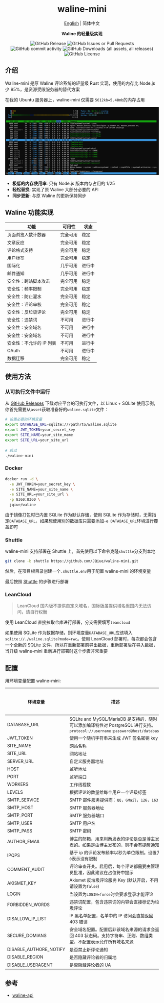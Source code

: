 <div align="center">
 <p><h1>waline-mini</h1></p>
   <p><a href="./README.md">English</a> | 简体中文</p>
  <p><strong>Waline 的轻量级实现</strong></p>
  <p>

![GitHub Release](https://img.shields.io/github/v/release/JQiue/waline-mini)
![GitHub Issues or Pull Requests](https://img.shields.io/github/issues/JQiue/waline-mini)
![GitHub commit activity](https://img.shields.io/github/commit-activity/t/JQiue/waline-mini)
![GitHub Downloads (all assets, all releases)](https://img.shields.io/github/downloads/JQiue/waline-mini/total)
![GitHub License](https://img.shields.io/github/license/JQiue/waline-mini)
  </p>
</div>

## 介绍

Waline-mini 是原 Waline 评论系统的轻量级 Rust 实现，使用的内存比 Node.js 少 95%，是资源受限服务器的替代方案

在我的 Ubuntu 服务器上，waline-mini 仅需要 `5612kb=5.48mb`的内存占用

![mem](./assets/image.png)

+ **极低的内存使用率**: 只有 Node.js 版本内存占用的 1/25
+ **轻松替换**: 实现了原 Waline 大部分必要的 API
+ **同步更新**: 与原 Waline 的更新保持同步

## Waline 功能实现

| 功能                     | 可用性   | 状态   |
| ------------------------ | -------- | ------ |
| 页面浏览人数计数器       | 完全可用 | 稳定   |
| 文章反应                 | 完全可用 | 稳定   |
| 评论格式支持             | 完全可用 | 稳定   |
| 用户标签                 | 完全可用 | 稳定   |
| 国际化                   | 几乎可用 | 进行中 |
| 邮件通知                 | 几乎可用 | 进行中 |
| 安全性：跨站脚本攻击     | 完全可用 | 稳定   |
| 安全性：频率限制         | 完全可用 | 稳定   |
| 安全性：防止灌水         | 完全可用 | 稳定   |
| 安全性：评论审核         | 完全可用 | 稳定   |
| 安全性：反垃圾评论       | 完全可用 | 稳定   |
| 安全性：违禁词           | 不可用   | 进行中 |
| 安全性：安全域名         | 不可用   | 进行中 |
| 安全性：安全域名         | 不可用   | 进行中 |
| 安全性：不允许的 IP 列表 | 不可用   | 进行中 |
| OAuth                    | 不可用   | 进行中 |
| 数据迁移                 | 完全可用 | 稳定   |

## 使用方法

### 从可执行文件中运行

从 [GitHub Releases](https://github.com/JQiue/waline-mini/releases) 下载对应平台的可执行文件，以 Linux + SQLite 使用示例，你首先需要从`asset`获取准备好的`waline.sqlite`文件：

```bash
# 设置必要的环境变量
export DATABASE_URL=sqlite:///path/to/waline.sqlite
export JWT_TOKEN=your_secret_key
export SITE_NAME=your_site_name
export SITE_URL=your_site_url

# 启动
./waline-mini
```

### Docker

```sh
docker run -d \
  -e JWT_TOKEN=your_secret_key \
  -e SITE_NAME=your_site_name \
  -e SITE_URL=your_site_url \
  -p 8360:8360 \
  jqiue/waline
```

由于镜像打包时已内置 SQLite 作为默认存储，使用 SQLite 作为存储时，无需指定`DATABASE_URL`，如果想使用别的数据库只需要添加`-e DATABASE_URL`环境进行覆盖即可

### Shuttle

waline-mini 支持部署在 Shuttle 上，首先使用以下命令克隆`shuttle`分支到本地

```sh
git clone -b shuttle https://github.com/JQiue/waline-mini.git
```

然后，在项目根目录创建一个`.shuttle.env`用于配置 waline-mini 的环境变量

最后按照 [Shuttle](https://console.shuttle.dev/login) 的步骤进行部署

### LeanCloud

> LeanCloud 国内版不提供自定义域名，国际版虽提供域名但国内无法访问，请自行权衡

使用 LeanCloud 直接拉取仓库进行部署，分支需要填写`leancloud`

如果使用 SQLite 作为数据存储，则环境变量`DATABASE_URL`应该填入`sqlite://./waline.sqlite?mode=rwc`。使用 LeanCloud 部署时，每次都会包含一个全新的 SQLite 文件，所以在重新部署前导出数据，重新部署后在导入数据，当升级 waline-mini 重新进行部署时这个步骤非常重要

## 配置

用环境变量配置 waline-mini:

| 环境变量               | 描述                                                                                                                        | 是否需要 | 默认值         |
| ---------------------- | --------------------------------------------------------------------------------------------------------------------------- | -------- | -------------- |
| DATABASE_URL           | SQLite and MySQL/MariaDB 是支持的，随时可以添加编译特性对 PostgreSQL 进行支持。`protocol://username:password@host/database` | ✅        | -              |
| JWT_TOKEN              | 使用一个随机字符串来生成 JWT 签名密钥 key                                                                                   | ✅        | -              |
| SITE_NAME              | 网站名称                                                                                                                    | ✅        | -              |
| SITE_URL               | 网站地址                                                                                                                    | ✅        | -              |
| SERVER_URL             | 自定义服务器地址                                                                                                            |          | auto           |
| HOST                   | 监听地址                                                                                                                    |          | `127.0.0.1`    |
| PORT                   | 监听端口                                                                                                                    |          | `8360`         |
| WORKERS                | 工作线程数                                                                                                                  |          | 1              |
| LEVELS                 | 根据评论的数量给每个用户一个评级标签                                                                                        |          | -              |
| SMTP_SERVICE           | SMTP 邮件服务提供商：`QQ`，`GMail`，`126`，`163`                                                                            |          | -              |
| SMTP_HOST              | SMTP 服务器地址                                                                                                             |          | -              |
| SMTP_PORT              | SMTP 服务器端口                                                                                                             |          | -              |
| SMTP_USER              | SMTP 用户名                                                                                                                 |          | -              |
| SMTP_PASS              | SMTP 密码                                                                                                                   |          | -              |
| AUTHOR_EMAIL           | 博主的邮箱，用来判断发表的评论是否是博主发表的。如果是由博主发布的，则不会有提醒通知                                        |          | -              |
| IPQPS                  | 基于 ip 的评论发布频率以秒为单位限制。设置为`0`表示没有限制                                                                 |          | `60`           |
| COMMENT_AUDIT          | 评论审查开关。启用后，每个评论都需要由管理员批准，因此建议在占位符中提示                                                    |          | `false`        |
| AKISMET_KEY            | Akismet 反垃圾评论服务 Key (默认开启，不用请设置为`false`)                                                                  |          | `86fe49f5ea50` |
| LOGIN                  | 当设置为`LOGIN=force`时会要求登录才能评论                                                                                   |          | `false`        |
| FORBIDDEN_WORDS        | 违禁词配置，包含违禁词的内容会直接标记为垃圾评论                                                                            |          |                |
| DISALLOW_IP_LIST       | IP 黑名单配置，名单中的 IP 访问会直接返回 403 错误                                                                          |          |                |
| SECURE_DOMIANS         | 安全域名配置。配置后非该域名来源的请求会返回 403 状态码。支持字符串、正则、数组类型，不配置表示允许所有域名来源             |          |                |
| DISABLE_AUTHORE_NOTIFY | 是否禁止新评论通知                                                                                                          |          | `false`        |
| DISABLE_REGION         | 是否隐藏评论者的归属地                                                                                                      |          | `false`        |
| DISABLE_USERAGENT      | 是否隐藏评论者的 UA                                                                                                         |          | `false`        |

## 参考

+ [waline-api](https://waline.js.org/next/api/)
